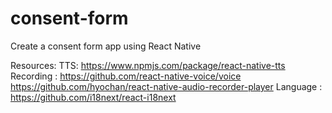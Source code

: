# consent-form
Create a consent form app using React Native

Resources:
TTS: https://www.npmjs.com/package/react-native-tts
Recording : https://github.com/react-native-voice/voice
  https://github.com/hyochan/react-native-audio-recorder-player
Language : https://github.com/i18next/react-i18next


